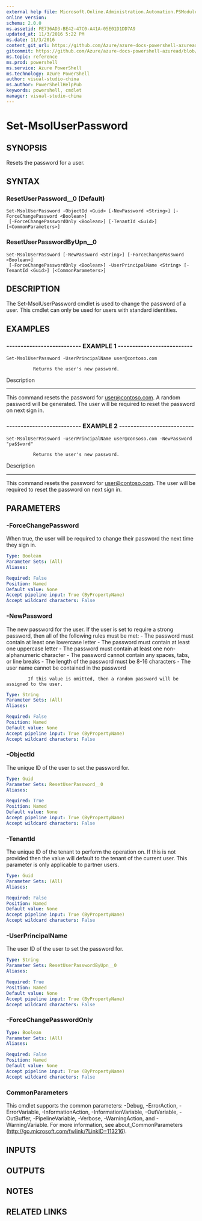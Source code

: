 ```yaml
---
external help file: Microsoft.Online.Administration.Automation.PSModule.dll-Help.xml
online version: 
schema: 2.0.0
ms.assetid: FE736AD3-BE42-47C0-A41A-05E01D1DD7A9
updated_at: 11/3/2016 5:22 PM
ms.date: 11/3/2016
content_git_url: https://github.com/Azure/azure-docs-powershell-azuread/blob/master/Azure%20AD%20Cmdlets/MSOnline/v1/Set-MsolUserPassword.md
gitcommit: https://github.com/Azure/azure-docs-powershell-azuread/blob/cedef1609da4230592c00be27ccc62e342e2df61/Azure%20AD%20Cmdlets/MSOnline/v1/Set-MsolUserPassword.md
ms.topic: reference
ms.prod: powershell
ms.service: Azure PowerShell
ms.technology: Azure PowerShell
author: visual-studio-china
ms.author: PowerShellHelpPub
keywords: powershell, cmdlet
manager: visual-studio-china
---
```


# Set-MsolUserPassword

## SYNOPSIS
Resets the password for a user.

## SYNTAX

### ResetUserPassword__0 (Default)
```
Set-MsolUserPassword -ObjectId <Guid> [-NewPassword <String>] [-ForceChangePassword <Boolean>]
 [-ForceChangePasswordOnly <Boolean>] [-TenantId <Guid>] [<CommonParameters>]
```

### ResetUserPasswordByUpn__0
```
Set-MsolUserPassword [-NewPassword <String>] [-ForceChangePassword <Boolean>]
 [-ForceChangePasswordOnly <Boolean>] -UserPrincipalName <String> [-TenantId <Guid>] [<CommonParameters>]
```

## DESCRIPTION
The Set-MsolUserPassword cmdlet is used to change the password of a user. 
This cmdlet can only be used for users with standard identities.

## EXAMPLES

### -------------------------- EXAMPLE 1 --------------------------
```
Set-MsolUserPassword -UserPrincipalName user@contoso.com

          Returns the user's new password.
```

Description

-----------

This command resets the password for user@contoso.com. 
A random password will be generated.
The user will be required to reset the password on next sign in.

### -------------------------- EXAMPLE 2 --------------------------
```
Set-MsolUserPassword -userPrincipalName user@consoso.com -NewPassword "pa$$word"

          Returns the user's new password.
```

Description

-----------

This command resets the password for user@contoso.com. 
The user will be required to reset the password on next sign in.

## PARAMETERS

### -ForceChangePassword
When true, the user will be required to change their password the next time they sign in.

```yaml
Type: Boolean
Parameter Sets: (All)
Aliases: 

Required: False
Position: Named
Default value: None
Accept pipeline input: True (ByPropertyName)
Accept wildcard characters: False
```

### -NewPassword
The new password for the user.
If the user is set to require a strong password, then all of the following rules must be met:
            - The password must contain at least one lowercase letter
            - The password must contain at least one uppercase letter
            - The password must contain at least one non-alphanumeric character
            - The password cannot contain any spaces, tabs, or line breaks
            - The length of the password must be 8-16 characters
            - The user name cannot be contained in the password

            If this value is omitted, then a random password will be assigned to the user.

```yaml
Type: String
Parameter Sets: (All)
Aliases: 

Required: False
Position: Named
Default value: None
Accept pipeline input: True (ByPropertyName)
Accept wildcard characters: False
```

### -ObjectId
The unique ID of the user to set the password for.

```yaml
Type: Guid
Parameter Sets: ResetUserPassword__0
Aliases: 

Required: True
Position: Named
Default value: None
Accept pipeline input: True (ByPropertyName)
Accept wildcard characters: False
```

### -TenantId
The unique ID of the tenant to perform the operation on.
If this is not provided then the value will default to the tenant of the current user.
This parameter is only applicable to partner users.

```yaml
Type: Guid
Parameter Sets: (All)
Aliases: 

Required: False
Position: Named
Default value: None
Accept pipeline input: True (ByPropertyName)
Accept wildcard characters: False
```

### -UserPrincipalName
The user ID of the user to set the password for.

```yaml
Type: String
Parameter Sets: ResetUserPasswordByUpn__0
Aliases: 

Required: True
Position: Named
Default value: None
Accept pipeline input: True (ByPropertyName)
Accept wildcard characters: False
```

### -ForceChangePasswordOnly


```yaml
Type: Boolean
Parameter Sets: (All)
Aliases: 

Required: False
Position: Named
Default value: None
Accept pipeline input: True (ByPropertyName)
Accept wildcard characters: False
```

### CommonParameters
This cmdlet supports the common parameters: -Debug, -ErrorAction, -ErrorVariable, -InformationAction, -InformationVariable, -OutVariable, -OutBuffer, -PipelineVariable, -Verbose, -WarningAction, and -WarningVariable. For more information, see about_CommonParameters (http://go.microsoft.com/fwlink/?LinkID=113216).

## INPUTS

## OUTPUTS

## NOTES

## RELATED LINKS


